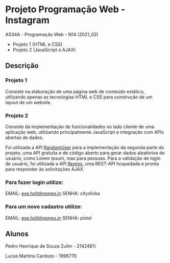 # Projeto Programação Web - Instagram

AS34A - Programação Web - N14 (2021_02)

- Projeto 1 (HTML e CSS)
- Projeto 2 (JavaScript e AJAX)

## Descrição

### Projeto 1

Consiste na elaboração de uma página web de conteúdo estático,
utilizando apenas as tecnologias HTML e CSS para construção de um layout de um website.

### Projeto 2

Consiste da implementação de funcionalidades no lado cliente de uma
aplicação web, utilizando principalmente JavaScript e integração com APIs abertas de dados.

Foi utilizada a API [RandomUser](https://randomuser.me/) para a implementação da segunda parte do projeto, uma API gratuita
e de código aberto para gerar dados aleatórios do usuário, como Lorem Ipsum, mas para pessoas.
Para a validação de login de usuário, foi utilizada a API [Reqres](https://reqres.in/), uma REST-API hospedada e pronta
para responder às solicitações AJAX.

### Para fazer login utilize:
 EMAIL: eve.holt@reqres.in
 SENHA: cityslicka

### Para um novo cadastro utilize:
 EMAIL: eve.holt@reqres.in
 SENHA: pistol

## Alunos
Pedro Henrique de Souza Zulim - 2142481\

Lucas Martins Cardozo - 1996770
